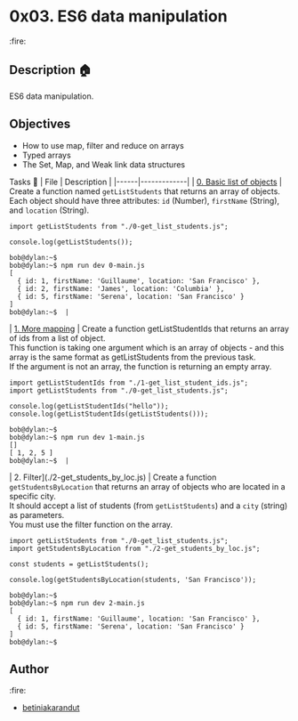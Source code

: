 <p><h1>0x03. ES6 data manipulation</h1></p> :fire:

## Description :house:
ES6 data manipulation.

## Objectives
- How to use map, filter and reduce on arrays
- Typed arrays
- The Set, Map, and Weak link data structures

Tasks :pencil:
| File | Description |
|------|-------------|
| [0. Basic list of objects](./0-get_list_students.js) | Create a function named `getListStudents` that returns an array of objects.<br>Each object should have three attributes: `id` (Number), `firstName` (String), and `location` (String).
```bob@dylan:~$ cat 0-main.js
import getListStudents from "./0-get_list_students.js";

console.log(getListStudents());

bob@dylan:~$ 
bob@dylan:~$ npm run dev 0-main.js 
[
  { id: 1, firstName: 'Guillaume', location: 'San Francisco' },
  { id: 2, firstName: 'James', location: 'Columbia' },
  { id: 5, firstName: 'Serena', location: 'San Francisco' }
]
bob@dylan:~$  |
``` 
| [1. More mapping](./1-get_list_student_ids.js) | Create a function getListStudentIds that returns an array of ids from a list of object.<br>This function is taking one argument which is an array of objects - and this array is the same format as getListStudents from the previous task.<br>If the argument is not an array, the function is returning an empty array.
```bob@dylan:~$ cat 1-main.js
import getListStudentIds from "./1-get_list_student_ids.js";
import getListStudents from "./0-get_list_students.js";

console.log(getListStudentIds("hello"));
console.log(getListStudentIds(getListStudents()));

bob@dylan:~$ 
bob@dylan:~$ npm run dev 1-main.js 
[]
[ 1, 2, 5 ]
bob@dylan:~$  |
```
| 2. Filter](./2-get_students_by_loc.js) | Create a function `getStudentsByLocation` that returns an array of objects who are located in a specific city.<br>It should accept a list of students (from `getListStudents`) and a `city` (string) as parameters.<br>You must use the filter function on the array.
```bob@dylan:~$ cat 2-main.js
import getListStudents from "./0-get_list_students.js";
import getStudentsByLocation from "./2-get_students_by_loc.js";

const students = getListStudents();

console.log(getStudentsByLocation(students, 'San Francisco'));

bob@dylan:~$ 
bob@dylan:~$ npm run dev 2-main.js 
[
  { id: 1, firstName: 'Guillaume', location: 'San Francisco' },
  { id: 5, firstName: 'Serena', location: 'San Francisco' }
]
bob@dylan:~$
```

<p><h2>Author</h2></p> :fire:

- [betiniakarandut](https://www.github.com/betiniakarandut)